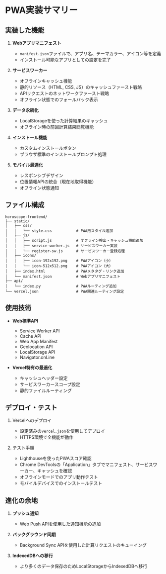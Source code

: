 # PWA実装サマリー

## 実装した機能

1. **Webアプリマニフェスト**
   - `manifest.json`ファイルで、アプリ名、テーマカラー、アイコン等を定義
   - インストール可能なアプリとしての設定を完了

2. **サービスワーカー**
   - オフラインキャッシュ機能
   - 静的リソース（HTML, CSS, JS）のキャッシュファースト戦略
   - APIリクエストのネットワークファースト戦略
   - オフライン状態でのフォールバック表示

3. **データ永続化**
   - LocalStorageを使った計算結果のキャッシュ
   - オフライン時の前回計算結果閲覧機能

4. **インストール機能**
   - カスタムインストールボタン
   - ブラウザ標準のインストールプロンプト処理

5. **モバイル最適化**
   - レスポンシブデザイン
   - 位置情報APIの統合（現在地取得機能）
   - オフライン状態通知

## ファイル構成

```
horoscope-frontend/
├── static/
│   ├── css/
│   │   └── style.css           # PWA用スタイル追加
│   ├── js/
│   │   ├── script.js           # オフライン検出・キャッシュ機能追加
│   │   ├── service-worker.js   # サービスワーカー実装
│   │   └── register-sw.js      # サービスワーカー登録処理
│   ├── icons/
│   │   ├── icon-192x192.png    # PWAアイコン（小）
│   │   └── icon-512x512.png    # PWAアイコン（大）
│   ├── index.html              # PWAメタタグ・リンク追加
│   └── manifest.json           # Webアプリマニフェスト
├── api/
│   └── index.py                # PWAルーティング追加
└── vercel.json                 # PWA関連ルーティング設定
```

## 使用技術

- **Web標準API**
  - Service Worker API
  - Cache API
  - Web App Manifest
  - Geolocation API
  - LocalStorage API
  - Navigator.onLine

- **Vercel特有の最適化**
  - キャッシュヘッダー設定
  - サービスワーカースコープ設定
  - 静的ファイルルーティング

## デプロイ・テスト

1. Vercelへのデプロイ
   - 設定済みの`vercel.json`を使用してデプロイ
   - HTTPS環境で全機能が動作

2. テスト手順
   - Lighthouseを使ったPWAスコア確認
   - Chrome DevToolsの「Application」タブでマニフェスト、サービスワーカー、キャッシュを確認
   - オフラインモードでのアプリ動作テスト
   - モバイルデバイスでのインストールテスト

## 進化の余地

1. **プッシュ通知**
   - Web Push APIを使用した通知機能の追加

2. **バックグラウンド同期**
   - Background Sync APIを使用した計算リクエストのキューイング

3. **IndexedDBへの移行**
   - より多くのデータ保存のためLocalStorageからIndexedDBへ移行 